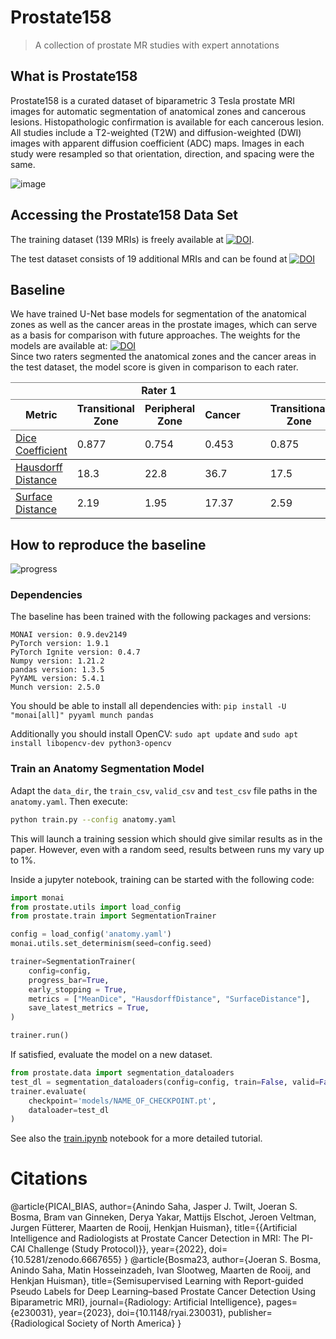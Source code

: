 # Prostate158
> A collection of prostate MR studies with expert annotations

## What is Prostate158
Prostate158 is a curated dataset of biparametric 3 Tesla prostate MRI images for automatic segmentation of anatomical zones and cancerous lesions. Histopathologic confirmation is available for each cancerous lesion. All studies include a T2-weighted (T2W) and diffusion-weighted (DWI) images with apparent diffusion coefficient (ADC) maps. Images in each study were resampled so that orientation, direction, and spacing were the same.


![image](https://user-images.githubusercontent.com/37253540/159473950-e2e97619-4f66-49c3-894c-9f1a4bf17c00.png)

## Accessing the Prostate158 Data Set

The training dataset (139 MRIs) is freely available at [![DOI](https://zenodo.org/badge/DOI/10.5281/zenodo.6481141.svg)](https://doi.org/10.5281/zenodo.6481141).

The test dataset consists of 19 additional MRIs and can be found at [![DOI](https://zenodo.org/badge/DOI/10.5281/zenodo.6592345.svg)](https://doi.org/10.5281/zenodo.6592345)



## Baseline
We have trained U-Net base models for segmentation of the anatomical zones as well as the cancer areas in the prostate images, which can serve as a basis for comparison with future approaches. The weights for the models are available at: [![DOI](https://zenodo.org/badge/DOI/10.5281/zenodo.6397057.svg)](https://doi.org/10.5281/zenodo.6397057)  
Since two raters segmented the anatomical zones and the cancer areas in the test dataset, the model score is given in comparison to each rater.

<table border=1 frame=void rules=rows>
    <thead>
        <tr>
            <td></td>
            <td colspan = 3><b><center>Rater 1</center></b></td>
            <td>&emsp;</td>
            <td colspan = 3><b><center>Rater 2</center></b></td>
        </tr>
        <tr>
            <th>Metric</th>
            <th>Transitional Zone</th>
            <th>Peripheral Zone</th>
            <th>Cancer</th>
            <th>&emsp;</th>
            <th>Transitional Zone</th>
            <th>Peripheral Zone</th>
            <th>Cancer</th>
        </tr>
    </thead>
    <tbody>
        <tr>
            <td><a href='https://en.wikipedia.org/wiki/S%C3%B8rensen%E2%80%93Dice_coefficient'>Dice Coefficient </a></td>
            <td> 0.877</td>
            <td> 0.754</td>
            <td> 0.453</td>
            <td>&emsp;</td>
            <td> 0.875</td>
            <td> 0.730</td>
            <td> 0.398</td>
        </tr>
        <tr>
            <td><a href='https://en.wikipedia.org/wiki/Hausdorff_distance'>Hausdorff Distance </a></td>
            <td> 18.3</td>
            <td> 22.8</td>
            <td> 36.7</td>
            <td>&emsp;</td>
            <td> 17.5</td>
            <td> 33.2</td>
            <td> 39.5</td>        
        </tr>
        <tr>
            <td><a href='https://github.com/deepmind/surface-distance'>Surface Distance </a></td>
            <td> 2.19</td>
            <td> 1.95</td>
            <td> 17.37</td>
            <td>&emsp;</td>
            <td> 2.59</td>
            <td> 1.88</td>
            <td> 19.13</td>
        </tr>
    </tbody>
</table>

## How to reproduce the baseline
![progress](progress.gif)
### Dependencies
The baseline has been trained with the following packages and versions:

```
MONAI version: 0.9.dev2149
PyTorch version: 1.9.1
PyTorch Ignite version: 0.4.7
Numpy version: 1.21.2
pandas version: 1.3.5
PyYAML version: 5.4.1
Munch version: 2.5.0
```
You should be able to install all dependencies with: `pip install -U "monai[all]" pyyaml munch pandas`

Additionally you should install OpenCV: `sudo apt update` and `sudo apt install libopencv-dev python3-opencv`

### Train an Anatomy Segmentation Model
Adapt the `data_dir`, the `train_csv`, `valid_csv` and `test_csv` file paths in the `anatomy.yaml`.
Then execute:  
```bash
python train.py --config anatomy.yaml

```
This will launch a training session which should give similar results as in the paper. However, even with a random seed, results between runs my vary up to 1%.

Inside a jupyter notebook, training can be started with the following code:

```python
import monai
from prostate.utils import load_config
from prostate.train import SegmentationTrainer

config = load_config('anatomy.yaml')
monai.utils.set_determinism(seed=config.seed)

trainer=SegmentationTrainer(
    config=config,
    progress_bar=True,
    early_stopping = True,
    metrics = ["MeanDice", "HausdorffDistance", "SurfaceDistance"],
    save_latest_metrics = True,
)

trainer.run()
```
If satisfied, evaluate the model on a new dataset.
```python
from prostate.data import segmentation_dataloaders
test_dl = segmentation_dataloaders(config=config, train=False, valid=False, test=True)
trainer.evaluate(
    checkpoint='models/NAME_OF_CHECKPOINT.pt',
    dataloader=test_dl
)
```

See also the [train.ipynb](train.ipynb) notebook for a more detailed tutorial.

# Citations
@article{PICAI_BIAS,
    author={Anindo Saha, Jasper J. Twilt, Joeran S. Bosma, Bram van Ginneken, Derya Yakar, Mattijs Elschot, Jeroen Veltman, Jurgen Fütterer, Maarten de Rooij, Henkjan Huisman},
    title={{Artificial Intelligence and Radiologists at Prostate Cancer Detection in MRI: The PI-CAI Challenge (Study Protocol)}},
    year={2022},
    doi={10.5281/zenodo.6667655}
}
@article{Bosma23,
    author={Joeran S. Bosma, Anindo Saha, Matin Hosseinzadeh, Ivan Slootweg, Maarten de Rooij, and Henkjan Huisman},
    title={Semisupervised Learning with Report-guided Pseudo Labels for Deep Learning–based Prostate Cancer Detection Using Biparametric MRI},
    journal={Radiology: Artificial Intelligence},
    pages={e230031},
    year={2023},
    doi={10.1148/ryai.230031},
    publisher={Radiological Society of North America}
}